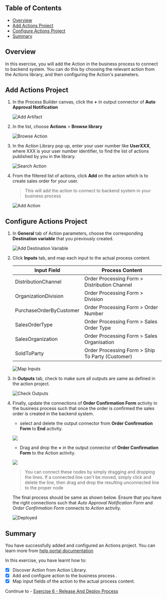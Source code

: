## Table of Contents
- [Overview](#section1)
- [Add Actions Project](#section2)
- [Configure Actions Project](#section3)
- [Summary](#section4)

## Overview <a name="section1"></a>

In this exercise, you will add the Action in the business process to connect to backend system. You can do this by choosing the relevant action from the Actions library, and then configuring the Action's parameters.

## Add Actions Project <a name="section2"></a>

1. In the Process Builder canvas, click the **+** in output connector of **Auto Approval Notification**

    ![Add Artifact](images/action1.png)

2. In the list, choose **Actions** > **Browse library**

   ![Browse Action](images/action2.png)

3. In the Action Library pop up, enter your user number like **UserXXX**, where XXX is your user number identifier, to find the list of actions published by you in the library.

   ![Search Action](images/action3.png)

3. From the filtered list of actions, click **Add** on the action which is to create sales order for your user.

    > This will add the action to connect to backend system in your business process

   ![Add Action](images/action4.png)


## Configure Actions Project <a name="section3"></a>

1. In **General** tab of Action parameters, choose the corresponding **Destination variable** that you previously created.

    ![Add Destination Variable](images/action5.png)

2. Click **Inputs** tab, and map each input to the actual process content.

    | Input Field | Process Content |
    |---|---|
    | DistributionChannel | Order Processing Form > Distribution Channel |
    | OrganizationDivision | Order Processing Form > Division |
    | PurchaseOrderByCustomer | Order Processing Form > Order Number |
    | SalesOrderType | Order Processing Form > Sales Order Type |
    | SalesOrganization | Order Processing Form > Sales Organisation |
    | SoldToParty | Order Processing Form > Ship To Party (Customer) |

    ![Map Inputs](images/action6.png)

3. In **Outputs** tab, check to make sure all outputs are same as defined in the action project.

   ![Check Outputs](images/action7.png)


4. Finally, update the connections of **Order Confirmation Form** activity in the business process such that once the order is confirmed the sales order is created in the backend system.

    - select and delete the output connector from **Order Confirmation Form** to **End** activity.

    ![](images/action9.png)

    - Drag and drop the **+** in the output connector of **Order Confirmation Form** to the Action activity.

    ![](images/action10.png)

    > You can connect these nodes by simply dragging and dropping the lines. If a connected line can't be moved, simply click and delete the line, then drag and drop the resulting unconnected line to the proper node

   The final process should be same as shown below. Ensure that you have the right connections such that *Auto Approval Notification Form* and *Order Confirmation Form* connects to *Action* activity.

   ![Deployed](images/action11.png)


## Summary <a name="section4"></a>

You have successfully added and configured an Actions project. You can learn more from [help portal documentation](https://help.sap.com/docs/PROCESS_AUTOMATION/a331c4ef0a9d48a89c779fd449c022e7/31006f693b6142b2ba6751cf5e2a8b2a.html?version=Cloud)

In this exercise, you have learnt how to:  
- [x] Discover Action from Action Library.
- [x] Add and configure action to the business process .
- [x] Map input fields of the action to the actual process content.

Continue to - [Exercise 6 - Release And Deploy Process](../6_ReleaseAndDeployProcess/README.md)
